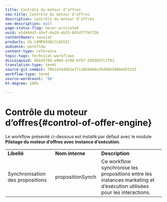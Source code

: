 ```yaml
---
title: Contrôle du moteur d’offres
seo-title: Contrôle du moteur d’offres
description: Contrôle du moteur d’offres
seo-description: null
page-status-flag: never-activated
uuid: e5d444d3-a5ef-4a10-ab25-681df77bff26
contentOwner: sauviat
products: SG_CAMPAIGN/CLASSIC
audience: workflow
content-type: reference
topic-tags: technical-workflows
discoiquuid: 8b6d5f89-a904-47d8-bfb7-5dd383fc1f63
translation-type: tm+mt
source-git-commit: 70b143445b2e77128b9404e35d96b39694d55335
workflow-type: tm+mt
source-wordcount: '56'
ht-degree: 100%

---
```



# Contrôle du moteur d’offres{#control-of-offer-engine}

Le workflow présenté ci-dessous est installé par défaut avec le module **Pilotage du moteur d’offres avec instance d’exécution**.

<table> 
 <tbody> 
  <tr> 
   <td> <strong>Libellé</strong><br /> </td> 
   <td> <strong>Nom interne</strong><br /> </td> 
   <td> <strong>Description</strong><br /> </td> 
  </tr> 
  <tr> 
   <td> <span class="uicontrol">Synchronisation des propositions</span> <br /> </td> 
   <td> <span class="uicontrol">propositionSynch</span> <br /> </td> 
   <td> Ce workflow synchronise les propositions entre les instances marketing et d’exécution utilisées pour les interactions.<br /> </td> 
  </tr> 
 </tbody> 
</table>

